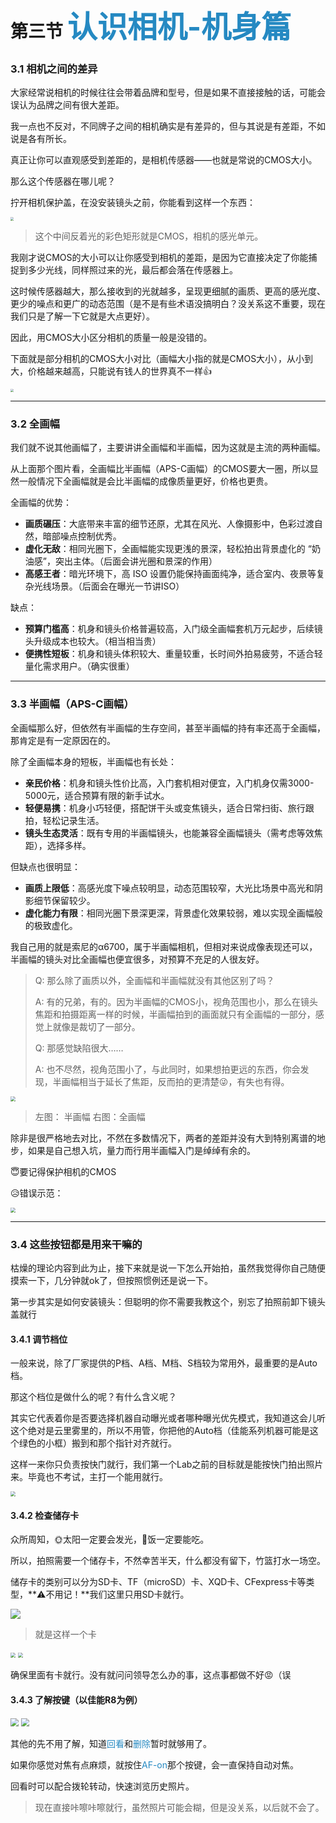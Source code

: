 # 第三节  <font color="#2589c2" size="7">认识相机-机身篇</font>

### 3.1  相机之间的差异

大家经常说相机的时候往往会带着品牌和型号，但是如果不直接接触的话，可能会误认为品牌之间有很大差距。

我一点也不反对，不同牌子之间的相机确实是有差异的，但与其说是有差距，不如说是各有所长。

真正让你可以直观感受到差距的，是相机传感器——也就是常说的CMOS大小。

那么这个传感器在哪儿呢？

拧开相机保护盖，在没安装镜头之前，你能看到这样一个东西：

<img src="../assets/chapter3/cmos_sony.jpg" style="zoom:33%;" />

> 这个中间反着光的彩色矩形就是CMOS，相机的感光单元。

我刚才说CMOS的大小可以让你感受到相机的差距，是因为它直接决定了你能捕捉到多少光线，同样照过来的光，最后都会落在传感器上。

这时候传感器越大，那么接收到的光就越多，呈现更细腻的画质、更高的感光度、更少的噪点和更广的动态范围（是不是有些术语没搞明白？没关系这不重要，现在我们只是了解一下它就是大点更好）。

因此，用CMOS大小区分相机的质量一般是没错的。

下面就是部分相机的CMOS大小对比（画幅大小指的就是CMOS大小），从小到大，价格越来越高，只能说有钱人的世界真不一样👍

<img src="../assets/chapter3/cmos.jpg" style="zoom:33%;" />

-----------------------------------

### 3.2  全画幅

我们就不说其他画幅了，主要讲讲全画幅和半画幅，因为这就是主流的两种画幅。

从上面那个图片看，全画幅比半画幅（APS-C画幅）的CMOS要大一圈，所以显然一般情况下全画幅就是会比半画幅的成像质量更好，价格也更贵。

全画幅的优势：

- **画质碾压**：大底带来丰富的细节还原，尤其在风光、人像摄影中，色彩过渡自然，暗部噪点控制优秀。
- **虚化无敌**：相同光圈下，全画幅能实现更浅的景深，轻松拍出背景虚化的 “奶油感”，突出主体。（后面会讲光圈和景深的作用）
- **高感王者**：暗光环境下，高 ISO 设置仍能保持画面纯净，适合室内、夜景等复杂光线场景。（后面会在曝光一节讲ISO）

缺点：

- **预算门槛高**：机身和镜头价格普遍较高，入门级全画幅套机万元起步，后续镜头升级成本也较大。（相当相当贵）
- **便携性短板**：机身和镜头体积较大、重量较重，长时间外拍易疲劳，不适合轻量化需求用户。（确实很重）

-----------------------------------

### 3.3  半画幅（APS-C画幅）

全画幅那么好，但依然有半画幅的生存空间，甚至半画幅的持有率还高于全画幅，那肯定是有一定原因在的。

除了全画幅本身的短板，半画幅也有长处：

- **亲民价格**：机身和镜头性价比高，入门套机相对便宜，入门机身仅需3000-5000元，适合预算有限的新手试水。
- **轻便易携**：机身小巧轻便，搭配饼干头或变焦镜头，适合日常扫街、旅行跟拍，轻松记录生活。
- **镜头生态灵活**：既有专用的半画幅镜头，也能兼容全画幅镜头（需考虑等效焦距），选择多样。

但缺点也很明显：

- **画质上限低**：高感光度下噪点较明显，动态范围较窄，大光比场景中高光和阴影细节保留较少。
- **虚化能力有限**：相同光圈下景深更深，背景虚化效果较弱，难以实现全画幅般的极致虚化。

我自己用的就是索尼的α6700，属于半画幅相机，但相对来说成像表现还可以，半画幅的镜头对比全画幅也便宜很多，对预算不充足的人很友好。

> Q: 那么除了画质以外，全画幅和半画幅就没有其他区别了吗？
>
> A: 有的兄弟，有的。因为半画幅的CMOS小，视角范围也小，那么在镜头焦距和拍摄距离一样的时候，半画幅拍到的画面就只有全画幅的一部分，感觉上就像是裁切了一部分。
>
> Q: 那感觉缺陷很大……
>
> A: 也不尽然，视角范围小了，与此同时，如果想拍更远的东西，你会发现，半画幅相当于延长了焦距，反而拍的更清楚😜，有失也有得。


<img src="../assets/chapter3/compare.jpg" style="zoom: 50%;" />

> 左图： 半画幅    右图：全画幅

除非是很严格地去对比，不然在多数情况下，两者的差距并没有大到特别离谱的地步，如果是自己想入坑，量力而行用半画幅入门是绰绰有余的。

😇要记得保护相机的CMOS

😥错误示范：

<img src="../assets/chapter3/faultExample.jpg" style="zoom:50%;" />

-----------------------------------

### 3.4  这些按钮都是用来干嘛的

枯燥的理论内容到此为止，接下来就是说一下怎么开始拍，虽然我觉得你自己随便摸索一下，几分钟就ok了，但按照惯例还是说一下。

第一步其实是如何安装镜头：但聪明的你不需要我教这个，别忘了拍照前卸下镜头盖就行

#### 3.4.1 调节档位

一般来说，除了厂家提供的P档、A档、M档、S档较为常用外，最重要的是Auto档。

那这个档位是做什么的呢？有什么含义呢？

其实它代表着你是否要选择机器自动曝光或者哪种曝光优先模式，我知道这会儿听这个绝对是云里雾里的，所以不用管，你把他的Auto档（佳能系列机器可能是这个绿色的小框）搬到和那个指针对齐就行。

这样一来你只负责按快门就行，我们第一个Lab之前的目标就是能按快门拍出照片来。毕竟也不考试，主打一个能用就行。

<img src="../assets/chapter3/ops1.jpg" style="zoom:50%;" />

#### 3.4.2 检查储存卡

众所周知，🌞太阳一定要会发光，🍚饭一定要能吃。

所以，拍照需要一个储存卡，不然幸苦半天，什么都没有留下，竹篮打水一场空。

储存卡的类别可以分为SD卡、TF（microSD）卡、XQD卡、CFexpress卡等类型，**⚠️不用记！**我们这里只用SD卡就行。

![](../assets/chapter3/SDCard.jpg)

> 就是这样一个卡

<img src="../assets/chapter3/ops2.jpg" style="zoom:50%;" />

<img src="../assets/chapter3/ops3.jpg" style="zoom:49%;" />

确保里面有卡就行。没有就问问领导怎么办的事，这点事都做不好😡（误

#### 3.4.3 了解按键（以佳能R8为例）

<img src="../assets/chapter3/r8_btn1.jpg" style="zoom: 80%;" />

<img src="../assets/chapter3/r8_btn2.jpg" style="zoom: 80%;" />

其他的先不用了解，知道<font color="#2589c2">回看</font>和<font color="#2589c2">删除</font>暂时就够用了。

如果你感觉对焦有点麻烦，就按住<font color="#2589c2">AF-on</font>那个按键，会一直保持自动对焦。

回看时可以配合拨轮转动，快速浏览历史照片。



> 现在直接咔嚓咔嚓就行，虽然照片可能会糊，但是没关系，以后就不会了。
